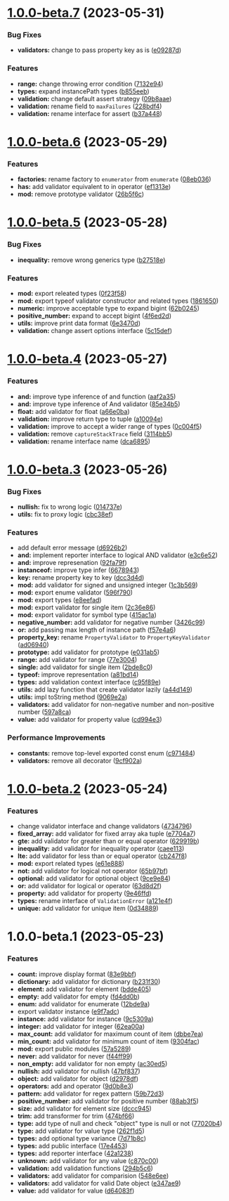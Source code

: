 # [1.0.0-beta.7](https://github.com/TomokiMiyauci/abstruct/compare/1.0.0-beta.6...1.0.0-beta.7) (2023-05-31)


### Bug Fixes

* **validators:** change to pass property key as is ([e09287d](https://github.com/TomokiMiyauci/abstruct/commit/e09287d6a0f3c8053f98b577876f6ba933994ae6))


### Features

* **range:** change throwing error condition ([7132e94](https://github.com/TomokiMiyauci/abstruct/commit/7132e94eeb73f95421c98f3780913efe7b866e7f))
* **types:** expand instancePath types ([b855eeb](https://github.com/TomokiMiyauci/abstruct/commit/b855eebc8a352b2aa699b9633be1c12a159f0abc))
* **validation:** change default assert strategy ([09b8aae](https://github.com/TomokiMiyauci/abstruct/commit/09b8aae6e877fa35875ab76dc42148e6847f1d68))
* **validation:** rename field to `maxFailures` ([228bdf4](https://github.com/TomokiMiyauci/abstruct/commit/228bdf40336f4e160cb32c1b80d80bd16130ad83))
* **validation:** rename interface for assert ([b37a448](https://github.com/TomokiMiyauci/abstruct/commit/b37a4489c8c6708f2b6a70d2be2875d186fac5fa))

# [1.0.0-beta.6](https://github.com/TomokiMiyauci/abstruct/compare/1.0.0-beta.5...1.0.0-beta.6) (2023-05-29)


### Features

* **factories:** rename factory to `enumerator` from `enumerate` ([08eb036](https://github.com/TomokiMiyauci/abstruct/commit/08eb0360a9077cbf5486f0f28329bfc1b47e6ddf))
* **has:** add validator equivalent to in operator ([ef1313e](https://github.com/TomokiMiyauci/abstruct/commit/ef1313e0fa9d206c52989e43d013165c09216a1f))
* **mod:** remove prototype validator ([26b5f6c](https://github.com/TomokiMiyauci/abstruct/commit/26b5f6c94366c8ccfbe32c6c5d8398059f3d96e5))

# [1.0.0-beta.5](https://github.com/TomokiMiyauci/abstruct/compare/1.0.0-beta.4...1.0.0-beta.5) (2023-05-28)


### Bug Fixes

* **inequality:** remove wrong generics type ([b27518e](https://github.com/TomokiMiyauci/abstruct/commit/b27518e2ac793be37c0d10574ada904b943df504))


### Features

* **mod:** export releated types ([0f23f58](https://github.com/TomokiMiyauci/abstruct/commit/0f23f58978af3fc80b2df601769ebfcd341a36fb))
* **mod:** export typeof validator constructor and related types ([1861650](https://github.com/TomokiMiyauci/abstruct/commit/18616508e8ff93cd8064c3e25be19403973978e4))
* **numeric:** improve acceptable type to expand bigint ([62b0245](https://github.com/TomokiMiyauci/abstruct/commit/62b0245933db62fa6691a6230f4e5d9c159209c7))
* **positive_number:** expand to accept bigint ([4f6ed2d](https://github.com/TomokiMiyauci/abstruct/commit/4f6ed2d01427ad7cb5c0da97fc51db3ca1c5a620))
* **utils:** improve print data format ([6e3470d](https://github.com/TomokiMiyauci/abstruct/commit/6e3470dc5cd3cf8aa2208f2e991872647d3e06fa))
* **validation:** change assert options interface ([5c15def](https://github.com/TomokiMiyauci/abstruct/commit/5c15defcf276dab3c6dc3a625aaa4f35a9de69ef))

# [1.0.0-beta.4](https://github.com/TomokiMiyauci/abstruct/compare/1.0.0-beta.3...1.0.0-beta.4) (2023-05-27)


### Features

* **and:** improve type inference of and function ([aaf2a35](https://github.com/TomokiMiyauci/abstruct/commit/aaf2a3595099635ba3f49852e0c562a50e8a63fb))
* **and:** improve type inference of And validator ([85e34b5](https://github.com/TomokiMiyauci/abstruct/commit/85e34b5f4290ef190eb8551a9e37ff24d51def19))
* **float:** add validator for float ([a66e0ba](https://github.com/TomokiMiyauci/abstruct/commit/a66e0ba909cd1da2aa0dc4d546a45c2f5f67196c))
* **validation:** improve return type to tuple ([a10094e](https://github.com/TomokiMiyauci/abstruct/commit/a10094e8c75ddbe97cbf271c08e4c58201a85251))
* **validation:** improve to accept a wider range of types ([0c004f5](https://github.com/TomokiMiyauci/abstruct/commit/0c004f5013b12f32193f0797a87cef23f19cf6f0))
* **validation:** remove `captureStackTrace` field ([3114bb5](https://github.com/TomokiMiyauci/abstruct/commit/3114bb5929a6efe37546d4782c5af1400efc3f11))
* **validation:** rename interface name ([dca6895](https://github.com/TomokiMiyauci/abstruct/commit/dca689521e1c2285ee57ff1d20ce3b2c63002e94))

# [1.0.0-beta.3](https://github.com/TomokiMiyauci/abstruct/compare/1.0.0-beta.2...1.0.0-beta.3) (2023-05-26)


### Bug Fixes

* **nullish:** fix to wrong logic ([014737e](https://github.com/TomokiMiyauci/abstruct/commit/014737e4cc4d3a0d613f1a711e0af92d773905c5))
* **utils:** fix to proxy logic ([cbc38ef](https://github.com/TomokiMiyauci/abstruct/commit/cbc38ef9cf9a1767d75b2ff94506df668df72ffd))


### Features

* add default error message ([d6926b2](https://github.com/TomokiMiyauci/abstruct/commit/d6926b2d7c07f80b5b5e78b4e32f47aadba54d83))
* **and:** implement reporter interface to logical AND validator ([e3c6e52](https://github.com/TomokiMiyauci/abstruct/commit/e3c6e52b6037ade790f5a98f1c6dffedcde18795))
* **and:** improve represenation ([92fa79f](https://github.com/TomokiMiyauci/abstruct/commit/92fa79fc159f08b9cdd6810695a19cdfe9aec03d))
* **instanceof:** improve type infer ([6678943](https://github.com/TomokiMiyauci/abstruct/commit/66789438fd676b29de2beed3f2a920216f205e0f))
* **key:** rename property key to key ([dcc3d4d](https://github.com/TomokiMiyauci/abstruct/commit/dcc3d4d228d59f6e8ed43e7b78097137fff6faa4))
* **mod:** add validator for signed and unsigned integer ([1c3b569](https://github.com/TomokiMiyauci/abstruct/commit/1c3b569c1b1ee5057a7bf0ab859afe45d2051420))
* **mod:** export enume validator ([596f790](https://github.com/TomokiMiyauci/abstruct/commit/596f790fb617c30f95f170c0ba0e091553d701d3))
* **mod:** export types ([e8eefad](https://github.com/TomokiMiyauci/abstruct/commit/e8eefada9f9cf83646d28c3eb41b185273cd8da8))
* **mod:** export validator for single item ([2c36e86](https://github.com/TomokiMiyauci/abstruct/commit/2c36e861456956baf4e907566f69c807089c1494))
* **mod:** export validator for symbol type ([415ac1a](https://github.com/TomokiMiyauci/abstruct/commit/415ac1ac72719c39928086f73e129539ffdfdf54))
* **negative_number:** add validator for negative number ([3426c99](https://github.com/TomokiMiyauci/abstruct/commit/3426c993da2f91c1061ed7adfd29d91fb3686184))
* **or:** add passing max length of instance path ([f57e4a6](https://github.com/TomokiMiyauci/abstruct/commit/f57e4a68b7058ec773294410641ffae706f80c55))
* **property_key:** rename `PropertyValidator` to `PropertyKeyValidator` ([ad06940](https://github.com/TomokiMiyauci/abstruct/commit/ad0694082910c628b8559c9746d447ae201f1101))
* **prototype:** add validator for prototype ([e031ab5](https://github.com/TomokiMiyauci/abstruct/commit/e031ab5467a3aaf37f74531445fbfe41125bd9fe))
* **range:** add validator for range ([77e3004](https://github.com/TomokiMiyauci/abstruct/commit/77e3004a1f6126f0c757cbbd7c7a6953fb82a2c3))
* **single:** add validator for single item ([2bde8c0](https://github.com/TomokiMiyauci/abstruct/commit/2bde8c06cebeac414bbedeeed3cb8545220dc415))
* **typeof:** improve representation ([a81bd14](https://github.com/TomokiMiyauci/abstruct/commit/a81bd144f0ddbcbf641ce912cb009b17425384d6))
* **types:** add validation context interface ([c95f89e](https://github.com/TomokiMiyauci/abstruct/commit/c95f89eff81f4cefd722233ba398cf298bbcd95d))
* **utils:** add lazy function that create validator lazily ([a44d149](https://github.com/TomokiMiyauci/abstruct/commit/a44d1493f421bfa262b0501fa33d6c43db1c3485))
* **utils:** impl toString method ([9069e2a](https://github.com/TomokiMiyauci/abstruct/commit/9069e2a437917115c4294c08a96e1ba94e9922c8))
* **validators:** add validator for non-negative number and non-positive number ([597a8ca](https://github.com/TomokiMiyauci/abstruct/commit/597a8caefc691e008f0257e39278d00184c24c1a))
* **value:** add validator for property value ([cd994e3](https://github.com/TomokiMiyauci/abstruct/commit/cd994e3fae6b402d6cbd8980eeba21ea7ee162b8))


### Performance Improvements

* **constants:** remove top-level exported const enum ([c971484](https://github.com/TomokiMiyauci/abstruct/commit/c97148416a74565c84002be1e794c3dcf4915f87))
* **validators:** remove all decorator ([9cf902a](https://github.com/TomokiMiyauci/abstruct/commit/9cf902ac987b3b27318557d48c387d8a0e881d77))

# [1.0.0-beta.2](https://github.com/TomokiMiyauci/abstruct/compare/1.0.0-beta.1...1.0.0-beta.2) (2023-05-24)


### Features

* change validator interface and change validators ([4734796](https://github.com/TomokiMiyauci/abstruct/commit/4734796dae920eb28e7d5508998cf0fe3c9fc9db))
* **fixed_array:** add validator for fixed array aka tuple ([e7704a7](https://github.com/TomokiMiyauci/abstruct/commit/e7704a70a2c707183495390e1fc7c777e4f6f226))
* **gte:** add validator for greater than or equal operator ([629919b](https://github.com/TomokiMiyauci/abstruct/commit/629919b89941b13ee75b42b0a7956155e19ab6ce))
* **inequality:** add validator for inequality operator ([caee113](https://github.com/TomokiMiyauci/abstruct/commit/caee1133bb89b8a6b576c62a2fc79bee166119a0))
* **lte:** add validator for less than or equal operator ([cb247f8](https://github.com/TomokiMiyauci/abstruct/commit/cb247f8aeaaef5e2dc809e8e4825bcd3c074fba2))
* **mod:** export related types ([e61e888](https://github.com/TomokiMiyauci/abstruct/commit/e61e8889f57a66ea39983097eed5dcee7b8cb4b2))
* **not:** add validator for logical not operator ([65b97bf](https://github.com/TomokiMiyauci/abstruct/commit/65b97bfe73cf4076bdfe0473a5a589ad454e2ccd))
* **optional:** add validator for optional object ([9ce9e84](https://github.com/TomokiMiyauci/abstruct/commit/9ce9e84abeb2829b8f883eb319532595e1c16dfe))
* **or:** add validator for logical or operator ([63d8d2f](https://github.com/TomokiMiyauci/abstruct/commit/63d8d2f7e891dbf99fd4681628c839d47c99856d))
* **property:** add validator for property ([9e46ffd](https://github.com/TomokiMiyauci/abstruct/commit/9e46ffd9ab30e8d616d93bea87a5f7d0e181b6ee))
* **types:** rename interface of `ValidationError` ([a121e4f](https://github.com/TomokiMiyauci/abstruct/commit/a121e4fc750d7b158cba0aa0148830cff09a0f83))
* **unique:** add validator for unique item ([0d34889](https://github.com/TomokiMiyauci/abstruct/commit/0d348892d8eaa8b9bf923fdff06dbe22578455ce))

# 1.0.0-beta.1 (2023-05-23)


### Features

* **count:** improve display format ([83e9bbf](https://github.com/TomokiMiyauci/abstruct/commit/83e9bbfcac2faae7217652abd5e45a003840ae0c))
* **dictionary:** add validator for dictionary ([b231f30](https://github.com/TomokiMiyauci/abstruct/commit/b231f30be05fe0d7302bfde5f741c1f2b09025a1))
* **element:** add validator for element ([bdde405](https://github.com/TomokiMiyauci/abstruct/commit/bdde4056709e8d4301fd919f2b8e2ccc27ad177e))
* **empty:** add validator for empty ([fd4dd0b](https://github.com/TomokiMiyauci/abstruct/commit/fd4dd0bb53336d0eb1162a471933b83050400f78))
* **enum:** add validator for enumerate ([12bde9a](https://github.com/TomokiMiyauci/abstruct/commit/12bde9a2cdc3bf82f801f820792ddda0688cb47c))
* export validator instance ([e9f7adc](https://github.com/TomokiMiyauci/abstruct/commit/e9f7adc7f6e2f650821b9fc43586c760d6c7017d))
* **instance:** add validator for instance ([9c5309a](https://github.com/TomokiMiyauci/abstruct/commit/9c5309a6e717f3ffac49aeeabeee04c7ff1cff05))
* **integer:** add validator for integer ([62ea00a](https://github.com/TomokiMiyauci/abstruct/commit/62ea00a91294ff3df76a72c3f5e8a3ff77694f23))
* **max_count:** add validator for maximum count of item ([dbbe7ea](https://github.com/TomokiMiyauci/abstruct/commit/dbbe7eaa2f5a3119199e5ff9d53122cd07350fc3))
* **min_count:** add validator for minimum count of item ([9304fac](https://github.com/TomokiMiyauci/abstruct/commit/9304fac83a25b4c0d4e3ee23801445fd2c414ed0))
* **mod:** export public modules ([57a5289](https://github.com/TomokiMiyauci/abstruct/commit/57a5289541ac33e7ffbb3b626467009aae3facc2))
* **never:** add validator for never ([f44ff99](https://github.com/TomokiMiyauci/abstruct/commit/f44ff99b3be0e782b2a0d8d89ca3ec8f41038465))
* **non_empty:** add validator for non empty ([ac30ed5](https://github.com/TomokiMiyauci/abstruct/commit/ac30ed59f8c8029194ff30f3e32aee55e771b9fb))
* **nullish:** add validator for nullish ([47bf837](https://github.com/TomokiMiyauci/abstruct/commit/47bf83763a31cb92fc0abc1fef52f26f44b2592e))
* **object:** add validator for object ([d2978df](https://github.com/TomokiMiyauci/abstruct/commit/d2978df379ab02afb10d1ed595e5f05c8a7e8df2))
* **operators:** add and operator ([9d0b8e3](https://github.com/TomokiMiyauci/abstruct/commit/9d0b8e34855c870d5e5939e8de211bb22e42439b))
* **pattern:** add validator for regex pattern ([59b72d3](https://github.com/TomokiMiyauci/abstruct/commit/59b72d3e356ee70737d5cee2b7e2e9cb2c11b5a9))
* **positive_number:** add validator for positive number ([88ab3f5](https://github.com/TomokiMiyauci/abstruct/commit/88ab3f5736e3ad06614ad7232c626aa6a83c825e))
* **size:** add validator for element size ([dccc945](https://github.com/TomokiMiyauci/abstruct/commit/dccc945ffbdcc2df5398b4844f1709b25902c006))
* **trim:** add transformer for trim ([474bf66](https://github.com/TomokiMiyauci/abstruct/commit/474bf6672a5589e67f57c51631cfacb6794dcdcc))
* **type:** add type of null and check "object" type is null or not ([77020b4](https://github.com/TomokiMiyauci/abstruct/commit/77020b46fa282e7143dd94e7d2a2d4212d6f1e29))
* **type:** add validator for value type ([262f1d5](https://github.com/TomokiMiyauci/abstruct/commit/262f1d59f20cab4eea0b7294b739352d7b874077))
* **types:** add optional type variance ([7d71b8c](https://github.com/TomokiMiyauci/abstruct/commit/7d71b8cfe2b684c11763eb3c936fa7ae10fd4876))
* **types:** add public interface ([17e4453](https://github.com/TomokiMiyauci/abstruct/commit/17e44538356985db8421fb522f5802ca093d82cf))
* **types:** add reporter interface ([42a1238](https://github.com/TomokiMiyauci/abstruct/commit/42a12387eed994240e4cd6242b8ad7d992e0c49f))
* **unknown:** add validator for any value ([c870c00](https://github.com/TomokiMiyauci/abstruct/commit/c870c00173af6ec4c36850bce20badfc27ae926f))
* **validation:** add validation functions ([294b5c6](https://github.com/TomokiMiyauci/abstruct/commit/294b5c685b12209ee4722389c5a5685b4be808e4))
* **validators:** add validator for comparision ([548e6ee](https://github.com/TomokiMiyauci/abstruct/commit/548e6ee7dca34ff2963b89cb6718d8bce398f472))
* **validators:** add validator for valid Date object ([e347ae9](https://github.com/TomokiMiyauci/abstruct/commit/e347ae91089985233624329aaef7bc896347c7d9))
* **value:** add validator for value ([d64083f](https://github.com/TomokiMiyauci/abstruct/commit/d64083f32d5b63f1b6221b8db58456db30a73643))
